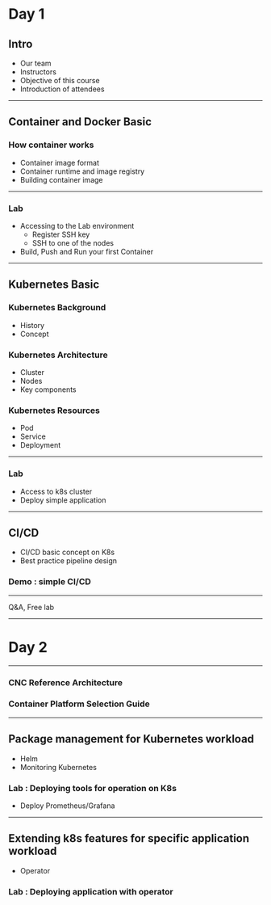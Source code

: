 # Day 1

## Intro

- Our team
- Instructors
- Objective of this course
- Introduction of attendees

---

## Container and Docker Basic 

### How container works

- Container image format
- Container runtime and image registry
- Building container image

---

### Lab 

- Accessing to the Lab environment
  - Register SSH key
  - SSH to one of the nodes
- Build, Push and Run your first Container

---

## Kubernetes Basic

### Kubernetes Background

- History
- Concept

### Kubernetes Architecture

- Cluster
- Nodes
- Key components

### Kubernetes Resources

- Pod
- Service
- Deployment

---

### Lab 

- Access to k8s cluster
- Deploy simple application

---

## CI/CD

- CI/CD basic concept on K8s
- Best practice pipeline design

### Demo : simple CI/CD

---
Q&A, Free lab

---

# Day 2

---

### CNC Reference Architecture

### Container Platform Selection Guide

---
## Package management for Kubernetes workload

- Helm
- Monitoring Kubernetes


### Lab : Deploying tools for operation on K8s

- Deploy Prometheus/Grafana

---

## Extending k8s features for specific application workload

- Operator

### Lab : Deploying application with operator
